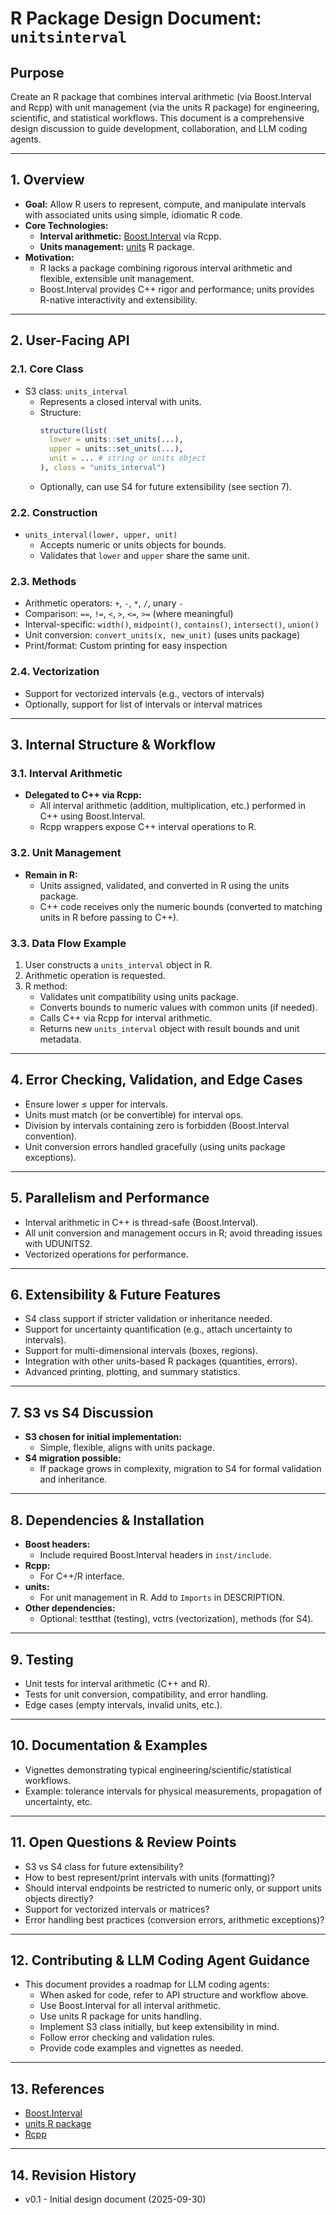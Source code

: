 # R Package Design Document: `unitsinterval`  
## Purpose  
Create an R package that combines interval arithmetic (via Boost.Interval and Rcpp) with unit management (via the units R package) for engineering, scientific, and statistical workflows. This document is a comprehensive design discussion to guide development, collaboration, and LLM coding agents.

---

## 1. **Overview**

- **Goal:** Allow R users to represent, compute, and manipulate intervals with associated units using simple, idiomatic R code.
- **Core Technologies:**
  - **Interval arithmetic:** [Boost.Interval](https://www.boost.org/doc/libs/release/libs/numeric/interval/doc/interval.htm) via Rcpp.
  - **Units management:** [units](https://github.com/r-quantities/units) R package.
- **Motivation:**  
  - R lacks a package combining rigorous interval arithmetic and flexible, extensible unit management.
  - Boost.Interval provides C++ rigor and performance; units provides R-native interactivity and extensibility.

---

## 2. **User-Facing API**

### 2.1. Core Class

- S3 class: `units_interval`
  - Represents a closed interval with units.
  - Structure:  
    ```r
    structure(list(
      lower = units::set_units(...),
      upper = units::set_units(...),
      unit = ... # string or units object
    ), class = "units_interval")
    ```
  - Optionally, can use S4 for future extensibility (see section 7).

### 2.2. Construction

- `units_interval(lower, upper, unit)`
  - Accepts numeric or units objects for bounds.
  - Validates that `lower` and `upper` share the same unit.

### 2.3. Methods

- Arithmetic operators: `+`, `-`, `*`, `/`, unary `-`
- Comparison: `==`, `!=`, `<`, `>`, `<=`, `>=` (where meaningful)
- Interval-specific: `width()`, `midpoint()`, `contains()`, `intersect()`, `union()`
- Unit conversion: `convert_units(x, new_unit)` (uses units package)
- Print/format: Custom printing for easy inspection

### 2.4. Vectorization

- Support for vectorized intervals (e.g., vectors of intervals)
- Optionally, support for list of intervals or interval matrices

---

## 3. **Internal Structure & Workflow**

### 3.1. Interval Arithmetic

- **Delegated to C++ via Rcpp:**  
  - All interval arithmetic (addition, multiplication, etc.) performed in C++ using Boost.Interval.
  - Rcpp wrappers expose C++ interval operations to R.

### 3.2. Unit Management

- **Remain in R:**  
  - Units assigned, validated, and converted in R using the units package.
  - C++ code receives only the numeric bounds (converted to matching units in R before passing to C++).

### 3.3. Data Flow Example

1. User constructs a `units_interval` object in R.
2. Arithmetic operation is requested.
3. R method:
   - Validates unit compatibility using units package.
   - Converts bounds to numeric values with common units (if needed).
   - Calls C++ via Rcpp for interval arithmetic.
   - Returns new `units_interval` object with result bounds and unit metadata.

---

## 4. **Error Checking, Validation, and Edge Cases**

- Ensure lower ≤ upper for intervals.
- Units must match (or be convertible) for interval ops.
- Division by intervals containing zero is forbidden (Boost.Interval convention).
- Unit conversion errors handled gracefully (using units package exceptions).

---

## 5. **Parallelism and Performance**

- Interval arithmetic in C++ is thread-safe (Boost.Interval).
- All unit conversion and management occurs in R; avoid threading issues with UDUNITS2.
- Vectorized operations for performance.

---

## 6. **Extensibility & Future Features**

- S4 class support if stricter validation or inheritance needed.
- Support for uncertainty quantification (e.g., attach uncertainty to intervals).
- Support for multi-dimensional intervals (boxes, regions).
- Integration with other units-based R packages (quantities, errors).
- Advanced printing, plotting, and summary statistics.

---

## 7. **S3 vs S4 Discussion**

- **S3 chosen for initial implementation:**  
  - Simple, flexible, aligns with units package.
- **S4 migration possible:**  
  - If package grows in complexity, migration to S4 for formal validation and inheritance.

---

## 8. **Dependencies & Installation**

- **Boost headers:**  
  - Include required Boost.Interval headers in `inst/include`.
- **Rcpp:**  
  - For C++/R interface.
- **units:**  
  - For unit management in R. Add to `Imports` in DESCRIPTION.
- **Other dependencies:**  
  - Optional: testthat (testing), vctrs (vectorization), methods (for S4).

---

## 9. **Testing**

- Unit tests for interval arithmetic (C++ and R).
- Tests for unit conversion, compatibility, and error handling.
- Edge cases (empty intervals, invalid units, etc.).

---

## 10. **Documentation & Examples**

- Vignettes demonstrating typical engineering/scientific/statistical workflows.
- Example: tolerance intervals for physical measurements, propagation of uncertainty, etc.

---

## 11. **Open Questions & Review Points**

- S3 vs S4 class for future extensibility?
- How to best represent/print intervals with units (formatting)?
- Should interval endpoints be restricted to numeric only, or support units objects directly?
- Support for vectorized intervals or matrices?
- Error handling best practices (conversion errors, arithmetic exceptions)?

---

## 12. **Contributing & LLM Coding Agent Guidance**

- This document provides a roadmap for LLM coding agents:
  - When asked for code, refer to API structure and workflow above.
  - Use Boost.Interval for all interval arithmetic.
  - Use units R package for units handling.
  - Implement S3 class initially, but keep extensibility in mind.
  - Follow error checking and validation rules.
  - Provide code examples and vignettes as needed.

---

## 13. **References**
- [Boost.Interval](https://www.boost.org/doc/libs/release/libs/numeric/interval/doc/interval.htm)
- [units R package](https://github.com/r-quantities/units)
- [Rcpp](https://cran.r-project.org/package=Rcpp)

---

## 14. **Revision History**

- v0.1 - Initial design document (2025-09-30)
